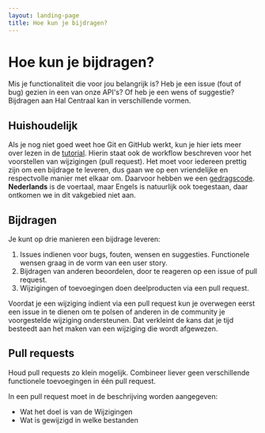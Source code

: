 ```yaml
---
layout: landing-page
title: Hoe kun je bijdragen?
---
```


# Hoe kun je bijdragen?

Mis je functionaliteit die voor jou belangrijk is? Heb je een issue (fout of bug) gezien in een van onze API's? Of heb je een wens of suggestie? Bijdragen aan Hal Centraal kan in verschillende vormen.

## Huishoudelijk

Als je nog niet goed weet hoe Git en GitHub werkt, kun je hier iets meer over lezen in de [tutorial](github_tutorial.md). Hierin staat ook de workflow beschreven voor het voorstellen van wijzigingen (pull request). Het moet voor iedereen prettig zijn om een bijdrage te leveren, dus gaan we op een vriendelijke en respectvolle manier met elkaar om. Daarvoor hebben we een [gedragscode](CODE_OF_CONDUCT.md). **Nederlands** is de voertaal, maar Engels is natuurlijk ook toegestaan, daar ontkomen we in dit vakgebied niet aan.

## Bijdragen

Je kunt op drie manieren een bijdrage leveren:

1. Issues indienen voor bugs, fouten, wensen en suggesties. Functionele wensen graag in de vorm van een user story.
2. Bijdragen van anderen beoordelen, door te reageren op een issue of pull request.
3. Wijzigingen of toevoegingen doen deelproducten via een pull request.

Voordat je een wijziging indient via een pull request kun je overwegen eerst een issue in te dienen om te polsen of anderen in de community je voorgestelde wijziging ondersteunen. Dat verkleint de kans dat je tijd besteedt aan het maken van een wijziging die wordt afgewezen.

## Pull requests

Houd pull requests zo klein mogelijk. Combineer liever geen verschillende functionele toevoegingen in &eacute;&eacute;n pull request.

In een pull request moet in de beschrijving worden aangegeven:

* Wat het doel is van de Wijzigingen
* Wat is gewijzigd in welke bestanden
